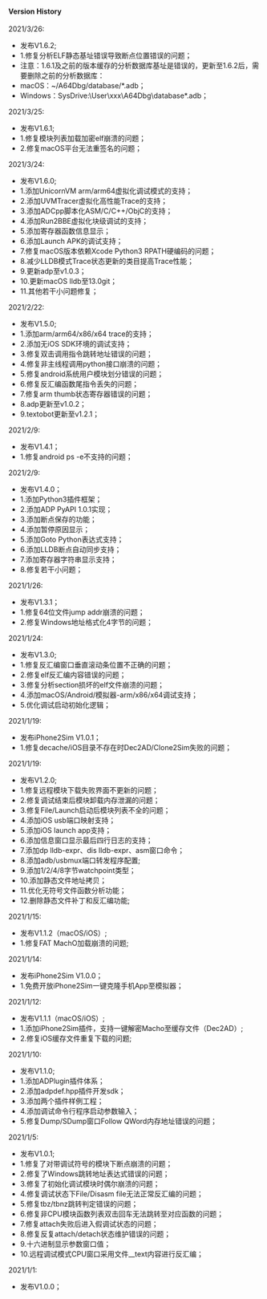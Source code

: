 #### Version History

2021/3/26:
 * 发布V1.6.2;
 * 1.修复分析ELF静态基址错误导致断点位置错误的问题；
 * 注意：1.6.1及之前的版本缓存的分析数据库基址是错误的，更新至1.6.2后，需要删除之前的分析数据库：
 * macOS：~/A64Dbg/database/*.adb；
 * Windows：SysDrive:\User\xxx\A64Dbg\database\*.adb；

2021/3/25:
 * 发布V1.6.1;
 * 1.修复模块列表加载加密elf崩溃的问题；
 * 2.修复macOS平台无法重签名的问题；

2021/3/24:
 * 发布V1.6.0;
 * 1.添加UnicornVM arm/arm64虚拟化调试模式的支持；
 * 2.添加UVMTracer虚拟化高性能Trace的支持；
 * 3.添加ADCpp脚本化ASM/C/C++/ObjC的支持；
 * 4.添加Run2BBE虚拟化块级调试的支持；
 * 5.添加寄存器函数信息显示；
 * 6.添加Launch APK的调试支持；
 * 7.修复macOS版本依赖Xcode Python3 RPATH硬编码的问题；
 * 8.减少LLDB模式Trace状态更新的类目提高Trace性能；
 * 9.更新adp至v1.0.3；
 * 10.更新macOS lldb至13.0git；
 * 11.其他若干小问题修复；

2021/2/22:
 * 发布V1.5.0;
 * 1.添加arm/arm64/x86/x64 trace的支持；
 * 2.添加无iOS SDK环境的调试支持；
 * 3.修复双击调用指令跳转地址错误的问题；
 * 4.修复非主线程调用python接口崩溃的问题；
 * 5.修复android系统用户模块划分错误的问题；
 * 6.修复反汇编函数尾指令丢失的问题；
 * 7.修复arm thumb状态寄存器错误的问题；
 * 8.adp更新至v1.0.2；
 * 9.textobot更新至v1.2.1；

2021/2/9:
 * 发布V1.4.1；
 * 1.修复android ps -e不支持的问题；

2021/2/9:
 * 发布V1.4.0；
 * 1.添加Python3插件框架；
 * 2.添加ADP PyAPI 1.0.1实现；
 * 3.添加断点保存的功能；
 * 4.添加暂停原因显示；
 * 5.添加Goto Python表达式支持；
 * 6.添加LLDB断点自动同步支持；
 * 7.添加寄存器字符串显示支持；
 * 8.修复若干小问题；

2021/1/26:
 * 发布V1.3.1；
 * 1.修复64位文件jump addr崩溃的问题；
 * 2.修复Windows地址格式化4字节的问题；

2021/1/24:
 * 发布V1.3.0;
 * 1.修复反汇编窗口垂直滚动条位置不正确的问题；
 * 2.修复elf反汇编内容错误的问题；
 * 3.修复分析section损坏的elf文件崩溃的问题；
 * 4.添加macOS/Android/模拟器-arm/x86/x64调试支持；
 * 5.优化调试启动初始化逻辑；

2021/1/19:
 * 发布iPhone2Sim V1.0.1；
 * 1.修复decache/iOS目录不存在时Dec2AD/Clone2Sim失败的问题；

2021/1/19:
 * 发布V1.2.0;
 * 1.修复远程模块下载失败界面不更新的问题；
 * 2.修复调试结束后模块卸载内存泄漏的问题；
 * 3.修复File/Launch启动后模块列表不全的问题；
 * 4.添加iOS usb端口映射支持；
 * 5.添加iOS launch app支持；
 * 6.添加信息窗口显示最后四行日志的支持；
 * 7.添加dp lldb-expr、dis lldb-expr、asm窗口命令；
 * 8.添加adb/usbmux端口转发程序配置;
 * 9.添加1/2/4/8字节watchpoint类型；
 * 10.添加静态文件地址拷贝；
 * 11.优化无符号文件函数分析功能；
 * 12.删除静态文件补丁和反汇编功能;

2021/1/15:
 * 发布V1.1.2（macOS/iOS）;
 * 1.修复FAT MachO加载崩溃的问题;

2021/1/14:
 * 发布iPhone2Sim V1.0.0；
 * 1.免费开放iPhone2Sim一键克隆手机App至模拟器；

2021/1/12:
 * 发布V1.1.1（macOS/iOS）;
 * 1.添加iPhone2Sim插件，支持一键解密Macho至缓存文件（Dec2AD）;
 * 2.修复iOS缓存文件重复下载的问题;

2021/1/10:
 * 发布V1.1.0;
 * 1.添加ADPlugin插件体系；
 * 2.添加adpdef.hpp插件开发sdk；
 * 3.添加两个插件样例工程；
 * 4.添加调试命令行程序启动参数输入；
 * 5.修复Dump/SDump窗口Follow QWord内存地址错误的问题；

2021/1/5:
 * 发布V1.0.1;
 * 1.修复了对带调试符号的模块下断点崩溃的问题；
 * 2.修复了Windows跳转地址表达式错误的问题；
 * 3.修复了初始化调试模块时偶尔崩溃的问题；
 * 4.修复调试状态下File/Disasm file无法正常反汇编的问题；
 * 5.修复tbz/tbnz跳转判定错误的问题；
 * 6.修复非CPU模块函数列表双击回车无法跳转至对应函数的问题；
 * 7.修复attach失败后进入假调试状态的问题；
 * 8.修复反复attach/detach状态维护错误的问题；
 * 9.十六进制显示参数窗口值；
 * 10.远程调试模式CPU窗口采用文件__text内容进行反汇编；

2021/1/1:
 * 发布V1.0.0；
